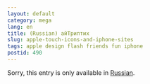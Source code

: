 ```yaml
---
layout: default
category: mega
lang: en
title: (Russian) айТриптих 
slug: apple-touch-icons-and-iphone-sites
tags: apple design flash friends fun iphone 
postid: 490
---
```

<p>Sorry, this entry is only available in <a href="/mega/export/getposts.php">Russian</a>.</p>